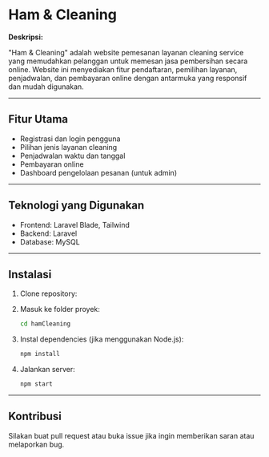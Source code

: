 # Ham & Cleaning

**Deskripsi:**

"Ham & Cleaning" adalah website pemesanan layanan cleaning service yang memudahkan pelanggan untuk memesan jasa pembersihan secara online. Website ini menyediakan fitur pendaftaran, pemilihan layanan, penjadwalan, dan pembayaran online dengan antarmuka yang responsif dan mudah digunakan.

---

## Fitur Utama
- Registrasi dan login pengguna
- Pilihan jenis layanan cleaning
- Penjadwalan waktu dan tanggal
- Pembayaran online
- Dashboard pengelolaan pesanan (untuk admin)

---

## Teknologi yang Digunakan
- Frontend: Laravel Blade, Tailwind
- Backend: Laravel
- Database: MySQL

---

## Instalasi
1. Clone repository:

2. Masuk ke folder proyek:
   ```bash
   cd hamCleaning
   ```
3. Instal dependencies (jika menggunakan Node.js):
   ```bash
   npm install
   ```
4. Jalankan server:
   ```bash
   npm start
   ```

---

## Kontribusi
Silakan buat pull request atau buka issue jika ingin memberikan saran atau melaporkan bug.
